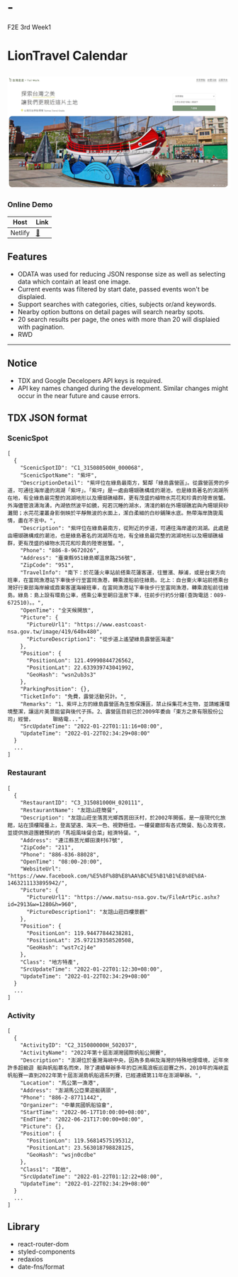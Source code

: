 # -
F2E 3rd Week1

# LionTravel Calendar

## ![index page snap shot](./src/img/readmeImg.jpg)
### Online Demo
| Host   | Link                    |
| -------|:----------------------- |
| Netlify| [:link:][Netlify-Demo]  |

[Netlify-Demo]: https://awesome-curie-51e091.netlify.app/
## Features
- ODATA was used for reducing JSON response size as well as selecting data which contain at least one image.
- Current events was filtered by start date, passed events won't be displaied.
- Support searches with categories, cities, subjects or/and keywords.
- Nearby option buttons on detail pages will search nearby spots.
- 20 search results per page, the ones with more than 20 will displaied with pagination. 
- RWD 
---

## Notice
- TDX and Google Decelopers API keys is required.
- API key names changed during the development. Similar changes might occur in the near future and cause errors.

## TDX JSON format 
### ScenicSpot
```
[
  {
    "ScenicSpotID": "C1_315080500H_000068",
    "ScenicSpotName": "紫坪",
    "DescriptionDetail": "紫坪位在綠島最南方，緊鄰「綠島露營區」。從露營區旁的步道，可通往海岸邊的潟湖「紫坪」。「紫坪」是一處由珊瑚礁構成的潮池，也是綠島著名的潟湖所在地，有全綠島最完整的潟湖地形以及珊瑚礁植群，更有茂盛的植物水芫花和珍貴的陸寄居蟹。外海儘管浪濤洶湧，內湖依然波平如鏡，宛若沉睡的湖水，清淺的躺在外珊瑚礁岩與內珊瑚貝砂灘間；水芫花灌叢身影倒映於平靜無波的水面上，潔白柔細的白砂鋪陳水底。熱帶海岸旖旎風情，盡在不言中。",
    "Description": "紫坪位在綠島最南方，從附近的步道，可通往海岸邊的潟湖。此處是由珊瑚礁構成的潮池，也是綠島著名的潟湖所在地，有全綠島最完整的潟湖地形以及珊瑚礁植群，更有茂盛的植物水芫花和珍貴的陸寄居蟹。",
    "Phone": "886-8-9672026",
    "Address": "臺東縣951綠島鄉溫泉路256號",
    "ZipCode": "951",
    "TravelInfo": "南下：於花蓮火車站前搭乘花蓮客運，往豐濱、靜浦，或是台東方向班車，在富岡漁港站下車後步行至富岡漁港，轉乘渡船前往綠島。北上：自台東火車站前搭乘台灣好行東部海岸線或鼎東客運海線班車，在富岡漁港站下車後步行至富岡漁港，轉乘渡船前往綠島。綠島：島上設有環島公車，搭乘公車至朝日溫泉下車，往前步行約5分鐘(查詢電話：089-672510)。。",
    "OpenTime": "全天候開放",
    "Picture": {
      "PictureUrl1": "https://www.eastcoast-nsa.gov.tw/image/419/640x480",
      "PictureDescription1": "從步道上遙望綠島露營區海邊"
    },
    "Position": {
      "PositionLon": 121.49990844726562,
      "PositionLat": 22.633939743041992,
      "GeoHash": "wsn2ub3s3"
    },
    "ParkingPosition": {},
    "TicketInfo": "免費，露營活動另計。",
    "Remarks": "1、紫坪上方的綠島露營區為生態保護區，禁止採集花木生物，並請維護環境整潔，讓這片美景能留與後代子孫。2、露營區目前已於2009年委由「東方之泉有限股份公司」經營，      聯絡電...",
    "SrcUpdateTime": "2022-01-22T01:11:16+08:00",
    "UpdateTime": "2022-01-22T02:34:29+08:00"
  }
  ...
]
```
### Restaurant
```
[
  {
    "RestaurantID": "C3_315081000H_020111",
    "RestaurantName": "友誼山莊簡餐",
    "Description": "友誼山莊坐落莒光鄉西莒田沃村，於2002年開張，是一座現代化旅館，站在頂樓陽臺上，登高望遠、海天一色、視野極佳。一樓餐廳部有各式簡餐、點心及宵夜，並提供旅遊團體預約的「馬祖風味餐合菜」經濟特餐。",
    "Address": "連江縣莒光鄉田澳村67號",
    "ZipCode": "211",
    "Phone": "886-836-88028",
    "OpenTime": "08:00-20:00",
    "WebsiteUrl": "https://www.facebook.com/%E5%8F%8B%E8%AA%BC%E5%B1%B1%E8%8E%8A-1463211133895942/",
    "Picture": {
      "PictureUrl1": "https://www.matsu-nsa.gov.tw/FileArtPic.ashx?id=2913&w=1280&h=960",
      "PictureDescription1": "友誼山莊四樓景觀"
    },
    "Position": {
      "PositionLon": 119.94477844238281,
      "PositionLat": 25.972139358520508,
      "GeoHash": "wst7c2j4e"
    },
    "Class": "地方特產",
    "SrcUpdateTime": "2022-01-22T01:12:30+08:00",
    "UpdateTime": "2022-01-22T02:34:29+08:00"
  }
  ...
]
```
### Activity
```
[
  {
    "ActivityID": "C2_315080000H_502037",
    "ActivityName": "2022年第十屆澎湖灣國際帆船公開賽",
    "Description": "澎湖位於臺灣海峽中央，因為多島嶼及海灣的特殊地理環境，近年來許多超級遊 艇與帆船慕名而來，除了連續舉辦多年的亞洲風浪板巡迴賽之外，2010年的海峽盃帆船賽一直到2022年第十屆澎湖島帆船週系列賽，已經連續第11年在澎湖舉辦。",
    "Location": "馬公第一漁港",
    "Address": "澎湖馬公亞果遊艇碼頭",
    "Phone": "886-2-87711442",
    "Organizer": "中華民國帆船協會",
    "StartTime": "2022-06-17T10:00:00+08:00",
    "EndTime": "2022-06-21T17:00:00+08:00",
    "Picture": {},
    "Position": {
      "PositionLon": 119.56814575195312,
      "PositionLat": 23.563018798828125,
      "GeoHash": "wsjn0cdbe"
    },
    "Class1": "其他",
    "SrcUpdateTime": "2022-01-22T01:12:22+08:00",
    "UpdateTime": "2022-01-22T02:34:29+08:00"
  }
  ...
]
```
## Library
- react-router-dom
- styled-components
- redaxios
- date-fns/format
